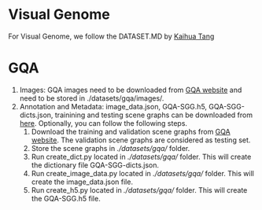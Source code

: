 # Visual Genome 
For Visual Genome, we follow the DATASET.MD by [Kaihua Tang](https://github.com/KaihuaTang/Scene-Graph-Benchmark.pytorch/blob/master/DATASET.md)

# GQA

1. Images: GQA images need to be downloaded from [GQA website](https://cs.stanford.edu/people/dorarad/gqa/download.html) and need to be stored in  ./datasets/gqa/images/. 
2. Annotation and Metadata: image_data.json, GQA-SGG.h5, GQA-SGG-dicts.json, trainining and testing scene graphs can be downloaded from [here](https://rpi.box.com/s/sgkudnxgrmtgu7b6pwsuf3ucmw2h1ahl). 
Optionally, you can follow the following steps. 
    1. Download the training and validation scene graphs from [GQA website](https://cs.stanford.edu/people/dorarad/gqa/download.html). The validation scene graphs are considered as testing set.  
    2. Store the scene graphs in *./datasets/gqa/* folder. 
    3. Run create_dict.py located in *./datasets/gqa/* folder. This will create the dictionary file GQA-SGG-dicts.json. 
    4. Run create_image_data.py located in *./datasets/gqa/* folder. This will create the image_data.json file. 
    5. Run create_h5.py located in *./datasets/gqa/* folder. This will create the GQA-SGG.h5 file. 
